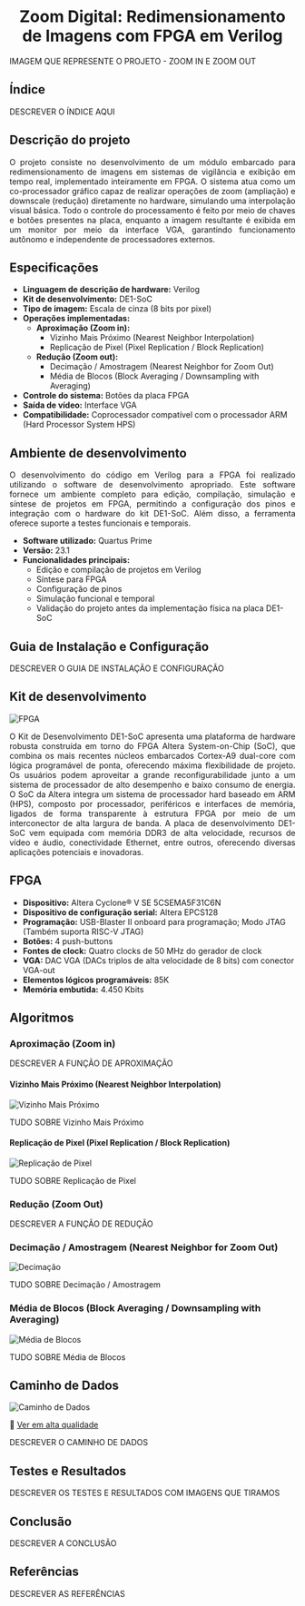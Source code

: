 <h1 align="center">
Zoom Digital: Redimensionamento de Imagens com FPGA em Verilog
</h1>

<p>
IMAGEM QUE REPRESENTE O PROJETO - ZOOM IN E ZOOM OUT
</p>

<h2>
 Índice
</h2>

DESCREVER O ÍNDICE AQUI

<h2>
 Descrição do projeto
</h2>

<p align="justify">
O projeto consiste no desenvolvimento de um módulo embarcado para redimensionamento de imagens em sistemas de vigilância e exibição em tempo real, implementado inteiramente em FPGA. O sistema atua como um co-processador gráfico capaz de realizar operações de zoom (ampliação) e downscale (redução) diretamente no hardware, simulando uma interpolação visual básica. Todo o controle do processamento é feito por meio de chaves e botões presentes na placa, enquanto a imagem resultante é exibida em um monitor por meio da interface VGA, garantindo funcionamento autônomo e independente de processadores externos.
</p>

<h2>
Especificações
</h2>

- **Linguagem de descrição de hardware:** Verilog
- **Kit de desenvolvimento:** DE1-SoC
- **Tipo de imagem:** Escala de cinza (8 bits por pixel)
- **Operações implementadas:**
  - **Aproximação (Zoom in):**
    - Vizinho Mais Próximo (Nearest Neighbor Interpolation)
    - Replicação de Pixel (Pixel Replication / Block Replication)
  - **Redução (Zoom out):**
    - Decimação / Amostragem (Nearest Neighbor for Zoom Out)
    - Média de Blocos (Block Averaging / Downsampling with Averaging)
- **Controle do sistema:** Botões da placa FPGA
- **Saída de vídeo:** Interface VGA
- **Compatibilidade:** Coprocessador compatível com o processador ARM (Hard Processor System HPS)

<h2>
Ambiente de desenvolvimento
</h2>

<p align="justify">
O desenvolvimento do código em Verilog para a FPGA foi realizado utilizando o software de desenvolvimento apropriado. Este software fornece um ambiente completo para edição, compilação, simulação e síntese de projetos em FPGA, permitindo a configuração dos pinos e integração com o hardware do kit DE1-SoC. Além disso, a ferramenta oferece suporte a testes funcionais e temporais.
</p>

- **Software utilizado:** Quartus Prime
- **Versão:** 23.1
- **Funcionalidades principais:**
  - Edição e compilação de projetos em Verilog
  - Síntese para FPGA
  - Configuração de pinos
  - Simulação funcional e temporal
  - Validação do projeto antes da implementação física na placa DE1-SoC

<h2>
 Guia de Instalação e Configuração
</h2>

DESCREVER O GUIA DE INSTALAÇÃO E CONFIGURAÇÃO

<h2>
Kit de desenvolvimento
</h2>

![FPGA](Imagens/Imagem%20da%20FPGA.jpg)

<p align="justify">
O Kit de Desenvolvimento DE1-SoC apresenta uma plataforma de hardware robusta construída em torno do FPGA Altera System-on-Chip (SoC), que combina os mais recentes núcleos embarcados Cortex-A9 dual-core com lógica programável de ponta, oferecendo máxima flexibilidade de projeto. Os usuários podem aproveitar a grande reconfigurabilidade junto a um sistema de processador de alto desempenho e baixo consumo de energia. O SoC da Altera integra um sistema de processador hard baseado em ARM (HPS), composto por processador, periféricos e interfaces de memória, ligados de forma transparente à estrutura FPGA por meio de um interconector de alta largura de banda. A placa de desenvolvimento DE1-SoC vem equipada com memória DDR3 de alta velocidade, recursos de vídeo e áudio, conectividade Ethernet, entre outros, oferecendo diversas aplicações potenciais e inovadoras.
</p> 

<h2>
 FPGA
</h2>

- **Dispositivo:** Altera Cyclone® V SE 5CSEMA5F31C6N  
- **Dispositivo de configuração serial:** Altera EPCS128  
- **Programação:** USB-Blaster II onboard para programação; Modo JTAG (Também suporta RISC-V JTAG)  
- **Botões:** 4 push-buttons    
- **Fontes de clock:** Quatro clocks de 50 MHz do gerador de clock   
- **VGA:** DAC VGA (DACs triplos de alta velocidade de 8 bits) com conector VGA-out  
- **Elementos lógicos programáveis:** 85K  
- **Memória embutida:** 4.450 Kbits  

<h2>
 Algoritmos
</h2>

<h3>
 Aproximação (Zoom in)
</h3>

DESCREVER A FUNÇÃO DE APROXIMAÇÃO

<h4>
 Vizinho Mais Próximo (Nearest Neighbor Interpolation)
</h4>

![Vizinho Mais Próximo](Imagens/Vizinho%20Mais%20Próximo.gif)

TUDO SOBRE Vizinho Mais Próximo

<h4>
 Replicação de Pixel (Pixel Replication / Block Replication)
</h4>

![Replicação de Pixel](Imagens/Replicação%20de%20Pixel.gif)

TUDO SOBRE Replicação de Pixel

<h3>
 Redução (Zoom Out)
</h3>

DESCREVER A FUNÇÃO DE REDUÇÃO

<h3>
 Decimação / Amostragem (Nearest Neighbor for Zoom Out)
</h3>

![Decimação](Imagens/Decimação.gif)

TUDO SOBRE Decimação / Amostragem

<h3>
 Média de Blocos (Block Averaging / Downsampling with Averaging)
</h3>

![Média de Blocos](Imagens/Média%20de%20Blocos.gif)

TUDO SOBRE Média de Blocos

<h2>
 Caminho de Dados
</h2>

![Caminho de Dados](Imagens/Caminho%20de%20Dados.png)

🔗 [Ver em alta qualidade](https://viewer.diagrams.net/?tags=%7B%7D&lightbox=1&highlight=000000&edit=_blank&layers=1&nav=1&title=Diagrama%20sem%20nome.drawio&dark=auto#Uhttps%3A%2F%2Fdrive.google.com%2Fuc%3Fid%3D16_pdd4TADHBSyZAoE4eO0e6Gq3GJ_Lt0%26export%3Ddownload)

DESCREVER O CAMINHO DE DADOS

<h2>
 Testes e Resultados
</h2>

DESCREVER OS TESTES E RESULTADOS COM IMAGENS QUE TIRAMOS

<h2>
 Conclusão
</h2>

DESCREVER A CONCLUSÃO

<h2>
 Referências
</h2>

DESCREVER AS REFERÊNCIAS
